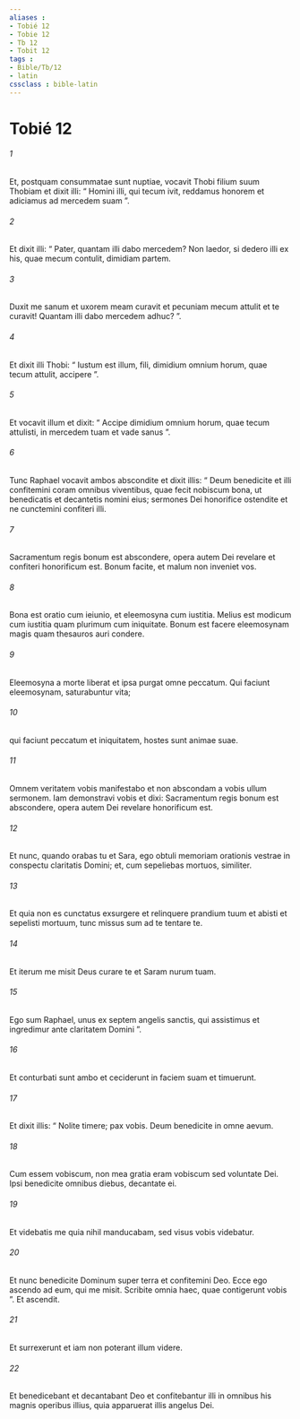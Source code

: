 ```yaml
---
aliases : 
- Tobié 12
- Tobie 12
- Tb 12
- Tobit 12
tags : 
- Bible/Tb/12
- latin
cssclass : bible-latin
---
```


# Tobié 12

###### 1
Et, postquam consummatae sunt nuptiae, vocavit Thobi filium suum Thobiam et dixit illi: “ Homini illi, qui tecum ivit, reddamus honorem et adiciamus ad mercedem suam ”. 
###### 2
Et dixit illi: “ Pater, quantam illi dabo mercedem? Non laedor, si dedero illi ex his, quae mecum contulit, dimidiam partem. 
###### 3
Duxit me sanum et uxorem meam curavit et pecuniam mecum attulit et te curavit! Quantam illi dabo mercedem adhuc? ”. 
###### 4
Et dixit illi Thobi: “ Iustum est illum, fili, dimidium omnium horum, quae tecum attulit, accipere ”. 
###### 5
Et vocavit illum et dixit: “ Accipe dimidium omnium horum, quae tecum attulisti, in mercedem tuam et vade sanus ”. 
###### 6
Tunc Raphael vocavit ambos abscondite et dixit illis: “ Deum benedicite et illi confitemini coram omnibus viventibus, quae fecit nobiscum bona, ut benedicatis et decantetis nomini eius; sermones Dei honorifice ostendite et ne cunctemini confiteri illi. 
###### 7
Sacramentum regis bonum est abscondere, opera autem Dei revelare et confiteri honorificum est. Bonum facite, et malum non inveniet vos. 
###### 8
Bona est oratio cum ieiunio, et eleemosyna cum iustitia. Melius est modicum cum iustitia quam plurimum cum iniquitate. Bonum est facere eleemosynam magis quam thesauros auri condere. 
###### 9
Eleemosyna a morte liberat et ipsa purgat omne peccatum. Qui faciunt eleemosynam, saturabuntur vita; 
###### 10
qui faciunt peccatum et iniquitatem, hostes sunt animae suae. 
###### 11
Omnem veritatem vobis manifestabo et non abscondam a vobis ullum sermonem. Iam demonstravi vobis et dixi: Sacramentum regis bonum est abscondere, opera autem Dei revelare honorificum est. 
###### 12
Et nunc, quando orabas tu et Sara, ego obtuli memoriam orationis vestrae in conspectu claritatis Domini; et, cum sepeliebas mortuos, similiter. 
###### 13
Et quia non es cunctatus exsurgere et relinquere prandium tuum et abisti et sepelisti mortuum, tunc missus sum ad te tentare te. 
###### 14
Et iterum me misit Deus curare te et Saram nurum tuam. 
###### 15
Ego sum Raphael, unus ex septem angelis sanctis, qui assistimus et ingredimur ante claritatem Domini ”. 
###### 16
Et conturbati sunt ambo et ceciderunt in faciem suam et timuerunt. 
###### 17
Et dixit illis: “ Nolite timere; pax vobis. Deum benedicite in omne aevum. 
###### 18
Cum essem vobiscum, non mea gratia eram vobiscum sed voluntate Dei. Ipsi benedicite omnibus diebus, decantate ei. 
###### 19
Et videbatis me quia nihil manducabam, sed visus vobis videbatur. 
###### 20
Et nunc benedicite Dominum super terra et confitemini Deo. Ecce ego ascendo ad eum, qui me misit. Scribite omnia haec, quae contigerunt vobis ”. Et ascendit. 
###### 21
Et surrexerunt et iam non poterant illum videre. 
###### 22
Et benedicebant et decantabant Deo et confitebantur illi in omnibus his magnis operibus illius, quia apparuerat illis angelus Dei.
